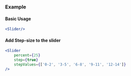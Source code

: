 
### Example


#### Basic Usage
```jsx
<Slider/>
```

#### Add Step-size to the slider
```jsx
<Slider
    percent={25}
    step={true}
    stepValues={['0-2', '3-5', '6-8', '9-11', '12-14']}
/>
```